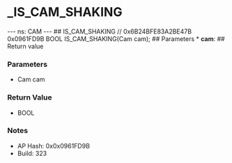 # _IS_CAM_SHAKING

--- ns: CAM --- ## IS_CAM_SHAKING  // 0x6B24BFE83A2BE47B 0x0961FD9B BOOL IS_CAM_SHAKING(Cam cam);   ## Parameters * **cam**:  ## Return value

### Parameters
* Cam cam

### Return Value
* BOOL

### Notes
* AP Hash: 0x0x0961FD9B
* Build: 323

